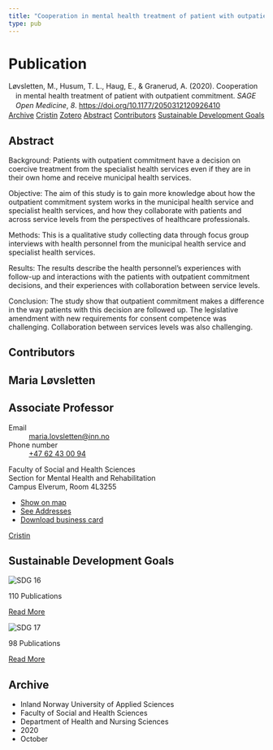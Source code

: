 ```yaml
---
title: "Cooperation in mental health treatment of patient with outpatient commitment"
type: pub
---
```

<h1>Publication</h1>
<article id="csl-bib-container-YES8WWGR" class="csl-bib-container">
  <div class="csl-bib-body" style="line-height: 1.35; padding-left: 1em; text-indent:-1em;">
  <div class="csl-entry">L&#xF8;vsletten, M., Husum, T. L., Haug, E., &amp; Granerud, A. (2020). Cooperation in mental health treatment of patient with outpatient commitment. <i>SAGE Open Medicine</i>, <i>8</i>. <a href="https://doi.org/10.1177/2050312120926410">https://doi.org/10.1177/2050312120926410</a></div>
</div>
  <div class="csl-bib-buttons">
    <a href="#taxonomy-article-YES8WWGR" class="csl-bib-button">Archive</a>
    <a href="https://app.cristin.no/results/show.jsf?id=1842531" alt="Cristin URL" class="csl-bib-button">Cristin</a>
    <a href="http://zotero.org/groups/5022929/items/YES8WWGR" alt="Zotero URL" class="csl-bib-button">Zotero</a>
    <a href="#abstract-article-YES8WWGR" class="csl-bib-button">Abstract</a>
    <a href="#contributors-article-YES8WWGR" class="csl-bib-button">Contributors</a>
    <a href="#sdg-article-YES8WWGR" class="csl-bib-button">Sustainable Development Goals</a>
  </div>
  <div id="csl-bib-meta-container-YES8WWGR"></div>
</article>
<div id="csl-bib-meta-YES8WWGR" class="csl-bib-meta">
  <article id="abstract-article-YES8WWGR" class="abstract-article">
    <h1>Abstract</h1>
    Background: 
Patients with outpatient commitment have a decision on coercive treatment from the specialist health services even if they are in their own home and receive municipal health services. 
 
Objective: 
The aim of this study is to gain more knowledge about how the outpatient commitment system works in the municipal health service and specialist health services, and how they collaborate with patients and across service levels from the perspectives of healthcare professionals. 
 
Methods: 
This is a qualitative study collecting data through focus group interviews with health personnel from the municipal health service and specialist health services. 
 
Results: 
The results describe the health personnel’s experiences with follow-up and interactions with the patients with outpatient commitment decisions, and their experiences with collaboration between service levels. 
 
Conclusion: 
The study show that outpatient commitment makes a difference in the way patients with this decision are followed up. The legislative amendment with new requirements for consent competence was challenging. Collaboration between services levels was also challenging.
  </article>
  <article id="contributors-article-YES8WWGR" class="contributors-article">
    <h1>Contributors</h1>
    <div class="personas">
<div class="vrtx-hinn-person-card">
<div class="photo">
<i class="lar la-user-circle missing-person"></i>
</div>
<div class="info">
<hgroup><h1>Maria Løvsletten</h1>
<h2>Associate Professor</h2>
</hgroup><dl>
<dt>Email</dt>
<dd>
<a href="mailto:maria.lovsletten@inn.no">maria.lovsletten@inn.no</a>
</dd>
<dt>Phone number</dt>
<dd><a href="tel:+4762430094">
+47 62 43 00 94
</a></dd>
</dl>
<p>
Faculty of Social and Health Sciences<br>
Section for Mental Health and Rehabilitation<br>
Campus Elverum,
Room 4L3255
</p>
<ul class="vrtx-hinn-links">
<li><a href="https://www.google.com/maps?q=60.88177,11.53669">Show on map</a></li>
<li><a href="https://www.inn.no/english/find-an-employee/maria-lovsletten.html#vrtx-hinn-addresses">See Addresses</a></li>
<li><a href="https://www.inn.no/english/find-an-employee/maria-lovsletten.html?vrtx=vcf">Download business card</a></li>
</ul>
</div>
</div>
<a href="https://app.cristin.no/persons/show.jsf?id=524002" alt="Cristin URL" class="personas-cristin">Cristin</a>
</div>
  </article>
  <article id="sdg-article-YES8WWGR" class="sdg-article">
    <h1>Sustainable Development Goals</h1>
    <div class="sdg-container"><div id="sdg16" class="sdg">
<img src="{{< params subfolder >}}images/sdg/sdg16_en.png" class="image" alt="SDG 16">
<div class="sdg-overlay">
<p class="sdg-publication-count"><span>110</span> Publications</p>
<p><a href="https://sdgs.un.org/goals/goal16" class="sdg-read-more">Read More</a></p>
</div>
</div> <div id="sdg17" class="sdg">
<img src="{{< params subfolder >}}images/sdg/sdg17_en.png" class="image" alt="SDG 17">
<div class="sdg-overlay">
<p class="sdg-publication-count"><span>98</span> Publications</p>
<p><a href="https://sdgs.un.org/goals/goal17" class="sdg-read-more">Read More</a></p>
</div>
</div></div>
  </article>
  <article id="taxonomy-article-YES8WWGR" class="taxonomy-article">
    <h1>Archive</h1>
    <ul>
      <li>Inland Norway University of Applied Sciences</li>
      <li>Faculty of Social and Health Sciences</li>
      <li>Department of Health and Nursing Sciences</li>
      <li>2020</li>
      <li>October</li>
    </ul>
  </article>
</div>
